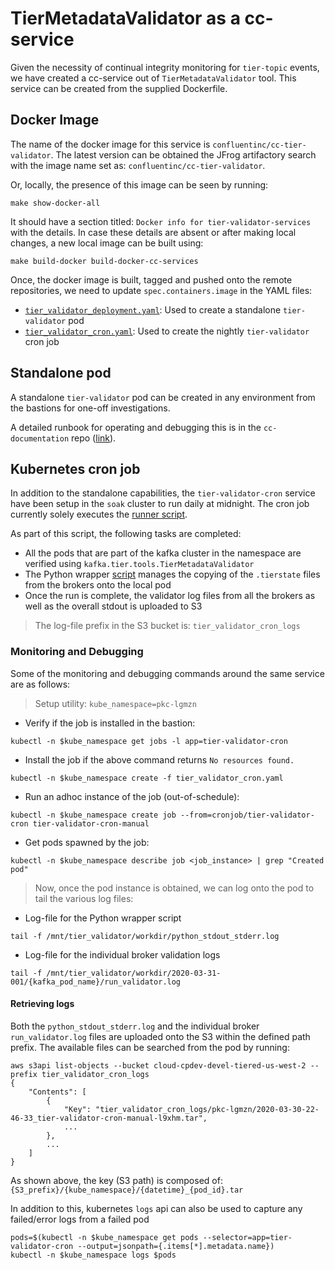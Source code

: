 # TierMetadataValidator as a cc-service

Given the necessity of continual integrity monitoring for `tier-topic` events, we have created a cc-service out of
`TierMetadataValidator` tool. This service can be created from the supplied Dockerfile.

## Docker Image

The name of the docker image for this service is `confluentinc/cc-tier-validator`. The latest version can be obtained
the JFrog artifactory search with the image name set as: `confluentinc/cc-tier-validator`.

Or, locally, the presence of this image can be seen by running:

```shell script
make show-docker-all
```

It should have a section titled: `Docker info for tier-validator-services` with the details.
In case these details are absent or after making local changes, a new local image can be built using:

```shell script
make build-docker build-docker-cc-services
```

Once, the docker image is built, tagged and pushed onto the remote repositories, we need to update
`spec.containers.image` in the YAML files:

- [`tier_validator_deployment.yaml`](tier_validator_deployment.yaml): Used to create a standalone `tier-validator` pod
- [`tier_validator_cron.yaml`](tier_validator_cron.yaml): Used to create the nightly `tier-validator` cron job

## Standalone pod

A standalone `tier-validator` pod can be created in any environment from the bastions for one-off investigations.

A detailed runbook for operating and debugging this is in the `cc-documentation` repo ([link](https://github.com/confluentinc/cc-documentation/tree/master/Operations/RunBook/KafkaCore/Running%20TierMetadataValidator.md)).

## Kubernetes cron job

In addition to the standalone capabilities, the `tier-validator-cron` service have been setup in the `soak` cluster
to run daily at midnight. The cron job currently solely executes the [runner script](scripts/tier_validator_cron_runner.sh).

As part of this script, the following tasks are completed:
- All the pods that are part of the kafka cluster in the namespace are verified using `kafka.tier.tools.TierMetadataValidator`
- The Python wrapper [script](scripts/tier_validator_wrapper.py) manages the copying of the `.tierstate` files from the brokers onto the local pod
- Once the run is complete, the validator log files from all the brokers as well as the overall stdout is uploaded to S3

> The log-file prefix in the S3 bucket is: `tier_validator_cron_logs`


### Monitoring and Debugging

Some of the monitoring and debugging commands around the same service are as follows:

> Setup utility: `kube_namespace=pkc-lgmzn`

- Verify if the job is installed in the bastion:
```shell script
kubectl -n $kube_namespace get jobs -l app=tier-validator-cron
```

- Install the job if the above command returns `No resources found.`
```shell script
kubectl -n $kube_namespace create -f tier_validator_cron.yaml
```

- Run an adhoc instance of the job (out-of-schedule):
```shell script
kubectl -n $kube_namespace create job --from=cronjob/tier-validator-cron tier-validator-cron-manual
```

- Get pods spawned by the job:
```shell script
kubectl -n $kube_namespace describe job <job_instance> | grep "Created pod"
```

> Now, once the pod instance is obtained, we can log onto the pod to tail the various log files:

- Log-file for the Python wrapper script
```shell script
tail -f /mnt/tier_validator/workdir/python_stdout_stderr.log
```

- Log-file for the individual broker validation logs
```shell script
tail -f /mnt/tier_validator/workdir/2020-03-31-001/{kafka_pod_name}/run_validator.log
```

#### Retrieving logs

Both the `python_stdout_stderr.log` and the individual broker `run_validator.log` files are uploaded onto the S3 within
the defined path prefix. The available files can be searched from the pod by running:

```shell script
aws s3api list-objects --bucket cloud-cpdev-devel-tiered-us-west-2 --prefix tier_validator_cron_logs
{
    "Contents": [
        {
            "Key": "tier_validator_cron_logs/pkc-lgmzn/2020-03-30-22-46-33_tier-validator-cron-manual-l9xhm.tar",
            ...
        },
        ...
    ]
}
```

As shown above, the key (S3 path) is composed of: `{S3_prefix}/{kube_namespace}/{datetime}_{pod_id}.tar`

In addition to this, kubernetes `logs` api can also be used to capture any failed/error logs from a failed pod

```shell script
pods=$(kubectl -n $kube_namespace get pods --selector=app=tier-validator-cron --output=jsonpath={.items[*].metadata.name})
kubectl -n $kube_namespace logs $pods
```
